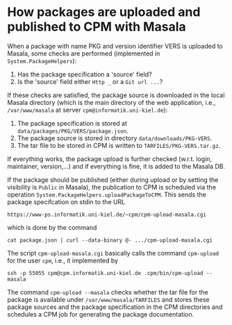 How packages are uploaded and published to CPM with Masala
==========================================================

When a package with name PKG and version identifier VERS
is uploaded to Masala, some checks are performed
(implemented in `System.PackageHelpers`):

1. Has the package specification a 'source' field?
2. Is the 'source' field either `Http _` or a `Git url ...`?

If these checks are satisfied, the package source is downloaded
in the local Masala directory (which is the main directory of
the web application, i.e., `/var/www/masala` at server
`cpm@informatik.uni-kiel.de`):

1. The package specification is stored at `data/packages/PKG/VERS/package.json`.
2. The package source is stored in directory `data/downloads/PKG-VERS`.
3. The tar file to be stored in CPM is written to `TARFILES/PKG-VERS.tar.gz`.

If everything works, the package upload is further checked
(w.r.t. login, maintainer, version,...) and if everything is fine,
it is added to the Masala DB.

If the package should be published (either during upload or by setting
the visibility is `Public` in Masala), the publication to CPM
is scheduled via the operation `System.PackageHelpers.uploadPackageToCPM`.
This sends the package specifcation on stdin to the URL

    https://www-ps.informatik.uni-kiel.de/~cpm/cpm-upload-masala.cgi

which is done by the command

    cat package.json | curl --data-binary @- .../cpm-upload-masala.cgi

The script `cpm-upload-masala.cgi` basically calls the command `cpm-upload`
for the user `cpm`, i.e., it implemented by

    ssh -p 55055 cpm@cpm.informatik.uni-kiel.de .cpm/bin/cpm-upload --masala

The command `cpm-upload --masala` checks whether the tar file for the
package is available under `/var/www/masala/TARFILES` and stores
these package sources and the package specification in the CPM
directories and schedules a CPM job for generating the package documentation.

